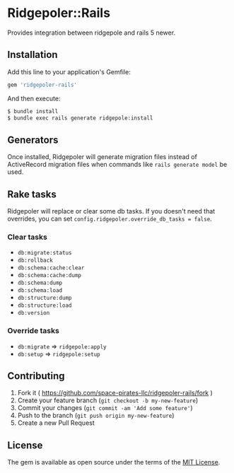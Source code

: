 # Ridgepoler::Rails

Provides integration between ridgepole and rails 5 newer.

## Installation

Add this line to your application's Gemfile:

```ruby
gem 'ridgepoler-rails'
```

And then execute:

```bash
$ bundle install
$ bundle exec rails generate ridgepole:install
```

## Generators

Once installed, Ridgepoler will generate migration files instead of ActiveRecord migration files when commands like `rails generate model` be used.

## Rake tasks

Ridgepoler will replace or clear some db tasks. If you doesn't need that overrides, you can set `config.ridgepoler.override_db_tasks = false`.

### Clear tasks

- `db:migrate:status`
- `db:rollback`
- `db:schema:cache:clear`
- `db:schema:cache:dump`
- `db:schema:dump`
- `db:schema:load`
- `db:structure:dump`
- `db:structure:load`
- `db:version`

### Override tasks

- `db:migrate` => `ridgepole:apply`
- `db:setup` => `ridgepole:setup`

## Contributing

1. Fork it ( https://github.com/space-pirates-llc/ridgepoler-rails/fork )
2. Create your feature branch (`git checkout -b my-new-feature`)
3. Commit your changes (`git commit -am 'Add some feature'`)
4. Push to the branch (`git push origin my-new-feature`)
5. Create a new Pull Request

## License

The gem is available as open source under the terms of the [MIT License](http://opensource.org/licenses/MIT).
